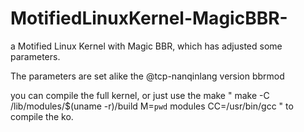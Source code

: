 # MotifiedLinuxKernel-MagicBBR-
a Motified Linux Kernel with Magic BBR, which has adjusted some parameters.

The parameters are set alike the @tcp-nanqinlang version bbrmod

you can compile the full kernel, or just use the make "
make -C /lib/modules/$(uname -r)/build M=`pwd` modules CC=/usr/bin/gcc
"
to compile the ko.

